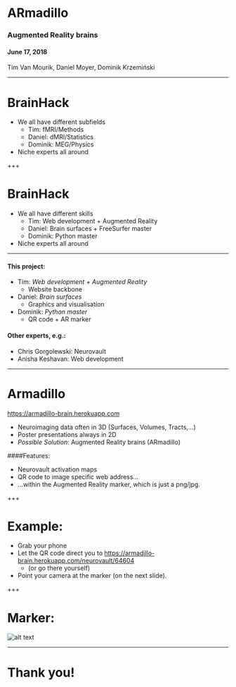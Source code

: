 # ARmadillo
### Augmented Reality brains
#### June 17, 2018
Tim Van Mourik, Daniel Moyer, Dominik Krzemiński

---

# BrainHack

* We all have different subfields
  * Tim: fMRI/Methods
  * Daniel: dMRI/Statistics
  * Dominik: MEG/Physics
* Niche experts all around

+++

# BrainHack

* We all have different skills
  * Tim: Web development + Augmented Reality
  * Daniel: Brain surfaces + FreeSurfer master
  * Dominik: Python master
* Niche experts all around

---

#### This project:
* Tim: _Web development + Augmented Reality_
  * Website backbone
* Daniel: _Brain surfaces_
  * Graphics and visualisation
* Dominik: _Python master_
  * QR code + AR marker

#### Other experts, e.g.:
* Chris Gorgolewski: Neurovault
* Anisha Keshavan: Web development

---

# Armadillo
https://armadillo-brain.herokuapp.com
* Neuroimaging data often in 3D (Surfaces, Volumes, Tracts,...)
* Poster presentations always in 2D
* *Possible Solution*: Augmented Reality brains (ARmadillo)

####Features:
* Neurovault activation maps
* QR code to image specific web address...
* ...within the Augmented Reality marker, which is just a png/jpg.

+++

# Example:
* Grab your phone
* Let the QR code direct you to https://armadillo-brain.herokuapp.com/neurovault/64604
  * (or go there yourself)
* Point your camera at the marker (on the next slide).

+++

# Marker:

![alt text](https://armadillo-brain.herokuapp.com/api/neurovault/64604/qr "QR code")


---

# Thank you!
